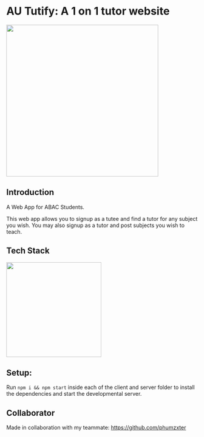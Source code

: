 # AU Tutify: A 1 on 1 tutor website

<img src="https://i.imgur.com/0TTsKrF.png" height="400"/>

## Introduction

A Web App for ABAC Students.

This web app allows you to signup as a tutee and find a tutor for any subject you wish.
You may also signup as a tutor and post subjects you wish to teach.

## Tech Stack
<img src="https://i.imgur.com/Qn9k6H1.png" height="250"/>

## Setup:

Run `npm i && npm start` inside each of the client and server folder to install the dependencies and start the developmental server.

## Collaborator

Made in collaboration with my teammate: https://github.com/phumzxter
